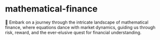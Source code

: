 # mathematical-finance
🎲 Embark on a journey through the intricate landscape of mathematical finance, where equations dance with market dynamics, guiding us through risk, reward, and the ever-elusive quest for financial understanding.

<br />
